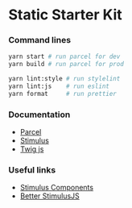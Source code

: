 # Static Starter Kit

### Command lines

```bash
yarn start # run parcel for dev
yarn build # run parcel for prod

yarn lint:style # run stylelint
yarn lint:js    # run eslint
yarn format     # run prettier
```

### Documentation

- [Parcel](https://parceljs.org/docs/)
- [Stimulus](https://stimulus.hotwired.dev/)
- [Twig js](https://github.com/twigjs/twig.js/)

### Useful links

- [Stimulus Components](https://www.stimulus-components.com/)
- [Better StimulusJS](https://www.betterstimulus.com/)
